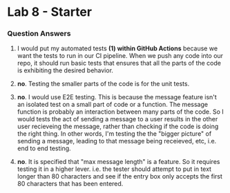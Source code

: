 # Lab 8 - Starter
### Question Answers
1) I would put my automated tests **(1) within GitHub Actions** because we want the tests to run in our CI pipeline. When we push any code into our repo, it should run basic tests that ensures that all the parts of the code is exhibiting the desired behavior.

2) **no**. Testing the smaller parts of the code is for the unit tests.

3) **no**. I would use E2E testing. This is because the message feature isn't an isolated test on a small part of code or a function. The message function is probably an interaction between many parts of the code. So I would tests the act of sending a message to a user results in the other user recieveing the message, rather than checking if the code is doing the right thing. In other words, I'm testing the the "bigger picture" of sending a message, leading to that message being receieved, etc, i.e. end to end testing.

4) **no**. It is specified that "max message length" is a feature. So it requires testing it in a higher lever. i.e. the tester should attempt to put in text longer than 80 characters and see if the entry box only accepts the first 80 characters that has been entered. 

